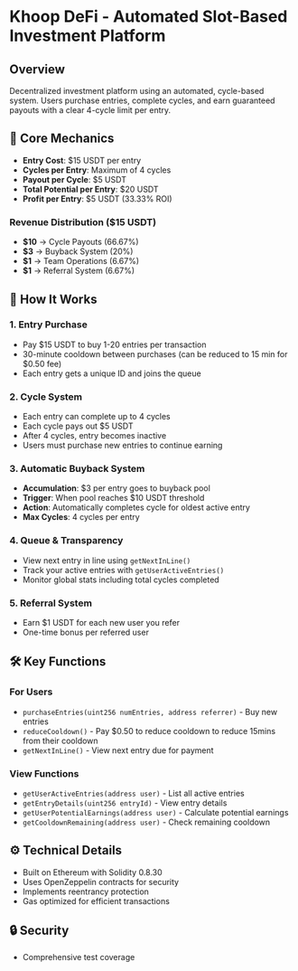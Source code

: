 # Khoop DeFi - Automated Slot-Based Investment Platform

## Overview
Decentralized investment platform using an automated, cycle-based system. Users purchase entries, complete cycles, and earn guaranteed payouts with a clear 4-cycle limit per entry.

## 🎯 Core Mechanics
- **Entry Cost**: $15 USDT per entry
- **Cycles per Entry**: Maximum of 4 cycles
- **Payout per Cycle**: $5 USDT
- **Total Potential per Entry**: $20 USDT
- **Profit per Entry**: $5 USDT (33.33% ROI)

### Revenue Distribution ($15 USDT)
- **$10** → Cycle Payouts (66.67%)
- **$3** → Buyback System (20%)
- **$1** → Team Operations (6.67%)
- **$1** → Referral System (6.67%)

## 🔄 How It Works

### 1. Entry Purchase
- Pay $15 USDT to buy 1-20 entries per transaction
- 30-minute cooldown between purchases (can be reduced to 15 min for $0.50 fee)
- Each entry gets a unique ID and joins the queue

### 2. Cycle System
- Each entry can complete up to 4 cycles
- Each cycle pays out $5 USDT
- After 4 cycles, entry becomes inactive
- Users must purchase new entries to continue earning

### 3. Automatic Buyback System
- **Accumulation**: $3 per entry goes to buyback pool
- **Trigger**: When pool reaches $10 USDT threshold
- **Action**: Automatically completes cycle for oldest active entry
- **Max Cycles**: 4 cycles per entry

### 4. Queue & Transparency
- View next entry in line using `getNextInLine()`
- Track your active entries with `getUserActiveEntries()`
- Monitor global stats including total cycles completed

### 5. Referral System
- Earn $1 USDT for each new user you refer
- One-time bonus per referred user

## 🛠 Key Functions

### For Users
- `purchaseEntries(uint256 numEntries, address referrer)` - Buy new entries
- `reduceCooldown()` - Pay $0.50 to reduce cooldown to reduce 15mins from their cooldown
- `getNextInLine()` - View next entry due for payment

### View Functions
- `getUserActiveEntries(address user)` - List all active entries
- `getEntryDetails(uint256 entryId)` - View entry details
- `getUserPotentialEarnings(address user)` - Calculate potential earnings
- `getCooldownRemaining(address user)` - Check remaining cooldown

## ⚙️ Technical Details
- Built on Ethereum with Solidity 0.8.30
- Uses OpenZeppelin contracts for security
- Implements reentrancy protection
- Gas optimized for efficient transactions

## 🔒 Security
- Comprehensive test coverage